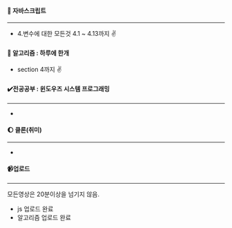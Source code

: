 #### :red_circle: 자바스크립트

---

* 4.변수에 대한 모든것 4.1 ~ 4.13까지 :v:



#### 📖 알고리즘 : 하루에 한개

* section 4까지 :v:




#### ✔️전공공부 : 윈도우즈 시스템 프로그래밍 

------

* 



#### :moon: 클론(취미)

---

* 

#### :video_camera:업로드

---

모든영상은 20분이상을 넘기지 않음.

* js 업로드 완료
* 알고리즘 업로드 완료



